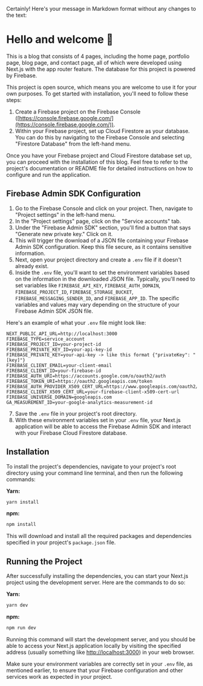 Certainly! Here's your message in Markdown format without any changes to the text:

# Hello and welcome 👋

This is a blog that consists of 4 pages, including the home page, portfolio page, blog page, and contact page, all of which were developed using Next.js with the app router feature. The database for this project is powered by Firebase.

This project is open source, which means you are welcome to use it for your own purposes. To get started with installation, you'll need to follow these steps:

1. Create a Firebase project on the Firebase Console ([https://console.firebase.google.com/](https://console.firebase.google.com/)).
2. Within your Firebase project, set up Cloud Firestore as your database. You can do this by navigating to the Firebase Console and selecting "Firestore Database" from the left-hand menu.

Once you have your Firebase project and Cloud Firestore database set up, you can proceed with the installation of this blog. Feel free to refer to the project's documentation or README file for detailed instructions on how to configure and run the application.

## Firebase Admin SDK Configuration

1. Go to the Firebase Console and click on your project. Then, navigate to "Project settings" in the left-hand menu.
2. In the "Project settings" page, click on the "Service accounts" tab.
3. Under the "Firebase Admin SDK" section, you'll find a button that says "Generate new private key." Click on it.
4. This will trigger the download of a JSON file containing your Firebase Admin SDK configuration. Keep this file secure, as it contains sensitive information.
5. Next, open your project directory and create a `.env` file if it doesn't already exist.
6. Inside the `.env` file, you'll want to set the environment variables based on the information in the downloaded JSON file. Typically, you'll need to set variables like `FIREBASE_API_KEY`, `FIREBASE_AUTH_DOMAIN`, `FIREBASE_PROJECT_ID`, `FIREBASE_STORAGE_BUCKET`, `FIREBASE_MESSAGING_SENDER_ID`, and `FIREBASE_APP_ID`. The specific variables and values may vary depending on the structure of your Firebase Admin SDK JSON file.

Here's an example of what your `.env` file might look like:

```dotenv
NEXT_PUBLIC_API_URL=http://localhost:3000
FIREBASE_TYPE=service_account
FIREBASE_PROJECT_ID=your-project-id
FIREBASE_PRIVATE_KEY_ID=your-api-key-id
FIREBASE_PRIVATE_KEY=your-api-key -> like this format {"privateKey": "[key]"}
FIREBASE_CLIENT_EMAIL=your-client-email
FIREBASE_CLIENT_ID=your-firebase-id
FIREBASE_AUTH_URI=https://accounts.google.com/o/oauth2/auth
FIREBASE_TOKEN_URI=https://oauth2.googleapis.com/token
FIREBASE_AUTH_PROVIDER_X509_CERT_URL=https://www.googleapis.com/oauth2/v1/certs
FIREBASE_CLIENT_X509_CERT_URL=your-firebase-client-x509-cert-url
FIREBASE_UNIVERSE_DOMAIN=googleapis.com
GA_MEASUREMENT_ID=your-google-analytics-measurement-id
```

7. Save the `.env` file in your project's root directory.
8. With these environment variables set in your `.env` file, your Next.js application will be able to access the Firebase Admin SDK and interact with your Firebase Cloud Firestore database.

## Installation

To install the project's dependencies, navigate to your project's root directory using your command line terminal, and then run the following commands:

**Yarn:**

```bash
yarn install
```

**npm:**

```bash
npm install
```

This will download and install all the required packages and dependencies specified in your project's `package.json` file.

## Running the Project

After successfully installing the dependencies, you can start your Next.js project using the development server. Here are the commands to do so:

**Yarn:**

```bash
yarn dev
```

**npm:**

```bash
npm run dev
```

Running this command will start the development server, and you should be able to access your Next.js application locally by visiting the specified address (usually something like [http://localhost:3000](http://localhost:3000)) in your web browser.

Make sure your environment variables are correctly set in your `.env` file, as mentioned earlier, to ensure that your Firebase configuration and other services work as expected in your project.
